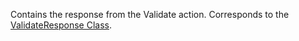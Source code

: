 Contains the response from the Validate action. 
Corresponds to the [ValidateResponse Class](https://msdn.microsoft.com/library/microsoft.crm.sdk.messages.validateresponse.aspx).
